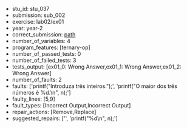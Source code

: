 - stu_id: stu_037	       
- submission: sub_002
- exercise: lab02/ex01
- year: year-2
- correct_submission: [path](https://github.com/pmorvalho/C-Pack-IPAs/blob/main/correct_submissions/year-2/lab02/ex01/ex01-stu_037-sub_001)
- number_of_variables: 4
- program_features: [ternary-op] 
- number_of_passed_tests: 0
- number_of_failed_tests: 3
- tests_output: [ex01_0: Wrong Answer,ex01_1: Wrong Answer,ex01_2: Wrong Answer]
- number_of_faults: 2
- faults: ['printf("Introduza três inteiros.");', 'printf("O maior dos três números é %d.\n", n);']
- faulty_lines: [5,9]
- fault_types: [Incorrect Output,Incorrect Output]
- repair_actions: [Remove,Replace] 
- suggested_repairs: ['', 'printf("%d\n", n);']
